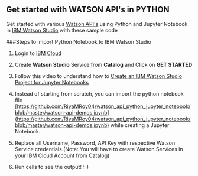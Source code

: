 ## **Get started with WATSON API's in PYTHON**

Get started with various [Watson API's](https://www.ibm.com/watson/) using Python and Jupyter Notebook in [IBM Watson Studio](https://datascience.ibm.com/) with these sample code

###Steps to import Python Notebook to IBM Watson Studio

1. Login to [IBM Cloud](https://console.bluemix.net)

2. Create **Watson Studio** Service from **Catalog** and Click on **GET STARTED**

3. Follow this video to understand how to [Create an IBM Watson Studio Project for Jupyter Notebooks](https://youtu.be/iNw4tQAJoO4)

4. Instead of starting from scratch, you can import the python notebook file [https://github.com/RiyaMRoy04/watson_api_python_jupyter_notebook/blob/master/watson-api-demos.ipynb](https://github.com/RiyaMRoy04/watson_api_python_jupyter_notebook/blob/master/watson-api-demos.ipynb) while creating a Jupyter Notebook.

5. Replace all Username, Password, API Key with respective Watson Service credentials.(Note: You will have to create Watson Services in your IBM Cloud Account from Catalog)

6. Run cells to see the output! :-)
